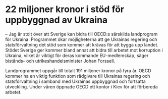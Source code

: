 # 22 miljoner kronor i stöd för uppbyggnad av Ukraina

– Jag är stolt över att Sverige kan bidra till OECD:s särskilda landprogram för Ukraina. Programmet ökar möjligheterna att ge Ukrainas regering och statsförvaltning det stöd som kommer att krävas för att bygga upp landet. Stödet Sverige ger kommer bland annat att bidra till arbetet mot korruption i Ukraina, vilket är viktigt för deras kommande EU-medlemskap, säger bistånds- och utrikeshandelsminister Johan Forssell.

Landprogrammet uppgår till totalt 191 miljoner kronor på fyra år. OECD kommer ha en viktig funktion som rådgivare till Ukrainas regering och statsförvaltning i samband med Ukrainas uppbyggnad och fortsatta utveckling. Under våren öppnade OECD ett kontor i Kiev för att förbereda arbetet.

